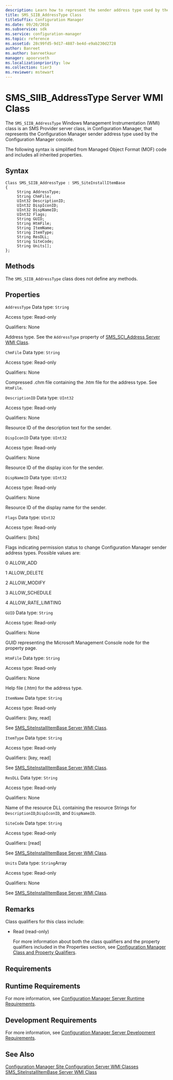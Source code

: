 ```yaml
---
description: Learn how to represent the sender address type used by the Configuration Manager console with the SMS_SIIB_AddressType class.
title: SMS_SIIB_AddressType Class
titleSuffix: Configuration Manager
ms.date: 09/20/2016
ms.subservice: sdk
ms.service: configuration-manager
ms.topic: reference
ms.assetid: 28c99fd5-9d17-4887-be4d-e9ab230d2728
author: Banreet
ms.author: banreetkaur
manager: apoorvseth
ms.localizationpriority: low
ms.collection: tier3
ms.reviewer: mstewart
---
```

# SMS_SIIB_AddressType Server WMI Class
The `SMS_SIIB_AddressType` Windows Management Instrumentation (WMI) class is an SMS Provider server class, in Configuration Manager, that represents the Configuration Manager sender address type used by the Configuration Manager console.

 The following syntax is simplified from Managed Object Format (MOF) code and includes all inherited properties.

## Syntax

```
Class SMS_SIIB_AddressType : SMS_SiteInstallItemBase
{
     String AddressType;
     String ChmFile;
     UInt32 DescriptionID;
     UInt32 DispIconID;
     UInt32 DispNameID;
     UInt32 Flags;
     String GUID;
     String HtmFile;
     String ItemName;
     String ItemType;
     String ResDLL;
     String SiteCode;
     String Units[];
};
```

## Methods
 The `SMS_SIIB_AddressType` class does not define any methods.

## Properties
 `AddressType`
 Data type: `String`

 Access type: Read-only

 Qualifiers: None

 Address type. See the `AddressType` property of [SMS_SCI_Address Server WMI Class](../../../../../develop/reference/core/servers/configure/sms_sci_address-server-wmi-class.md).

 `ChmFile`
 Data type: `String`

 Access type: Read-only

 Qualifiers: None

 Compressed .chm file containing the .htm file for the address type. See `HtmFile`.

 `DescriptionID`
 Data type: `UInt32`

 Access type: Read-only

 Qualifiers: None

 Resource ID of the description text for the sender.

 `DispIconID`
 Data type: `UInt32`

 Access type: Read-only

 Qualifiers: None

 Resource ID of the display icon for the sender.

 `DispNameID`
 Data type: `UInt32`

 Access type: Read-only

 Qualifiers: None

 Resource ID of the display name for the sender.

 `Flags`
 Data type: `UInt32`

 Access type: Read-only

 Qualifiers: [bits]

 Flags indicating permission status to change Configuration Manager sender address types. Possible values are:

 0
 ALLOW_ADD

 1
 ALLOW_DELETE

 2
 ALLOW_MODIFY

 3
 ALLOW_SCHEDULE

 4
 ALLOW_RATE_LIMITING

 `GUID`
 Data type: `String`

 Access type: Read-only

 Qualifiers: None

 GUID representing the Microsoft Management Console node for the property page.

 `HtmFile`
 Data type: `String`

 Access type: Read-only

 Qualifiers: None

 Help file (.htm) for the address type.

 `ItemName`
 Data type: `String`

 Access type: Read-only

 Qualifiers: [key, read]

 See [SMS_SiteInstallItemBase Server WMI Class](../../../../../develop/reference/core/servers/configure/sms_siteinstallitembase-server-wmi-class.md).

 `ItemType`
 Data type: `String`

 Access type: Read-only

 Qualifiers: [key, read]

 See [SMS_SiteInstallItemBase Server WMI Class](../../../../../develop/reference/core/servers/configure/sms_siteinstallitembase-server-wmi-class.md).

 `ResDLL`
 Data type: `String`

 Access type: Read-only

 Qualifiers: None

 Name of the resource DLL containing the resource Strings for `DescriptionID`,`DispIconID`, and `DispNameID`.

 `SiteCode`
 Data type: `String`

 Access type: Read-only

 Qualifiers: [read]

 See [SMS_SiteInstallItemBase Server WMI Class](../../../../../develop/reference/core/servers/configure/sms_siteinstallitembase-server-wmi-class.md).

 `Units`
 Data type: `String`Array

 Access type: Read-only

 Qualifiers: None

 See [SMS_SiteInstallItemBase Server WMI Class](../../../../../develop/reference/core/servers/configure/sms_siteinstallitembase-server-wmi-class.md).

## Remarks
 Class qualifiers for this class include:

- Read (read-only)

  For more information about both the class qualifiers and the property qualifiers included in the Properties section, see [Configuration Manager Class and Property Qualifiers](../../../../../develop/reference/misc/class-and-property-qualifiers.md).

## Requirements

## Runtime Requirements
 For more information, see [Configuration Manager Server Runtime Requirements](../../../../../develop/core/reqs/server-runtime-requirements.md).

## Development Requirements
 For more information, see [Configuration Manager Server Development Requirements](../../../../../develop/core/reqs/server-development-requirements.md).

## See Also
 [Configuration Manager Site Configuration Server WMI Classes](../../../../../develop/reference/core/servers/configure/site-configuration-server-wmi-classes.md)
 [SMS_SiteInstallItemBase Server WMI Class](../../../../../develop/reference/core/servers/configure/sms_siteinstallitembase-server-wmi-class.md)
